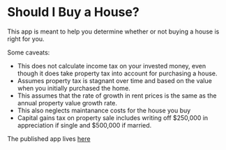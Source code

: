# Should I Buy a House?

This app is meant to help you determine whether or not buying a house is right for you. 

Some caveats:
- This does not calculate income tax on your invested money, even though it does take property tax into account for purchasing a house.
- Assumes property tax is stagnant over time and based on the value when you initially purchased the home.
- This assumes that the rate of growth in rent prices is the same as the annual property value growth rate.
- This also neglects maintanance costs for the house you buy
- Capital gains tax on property sale includes writing off $250,000 in appreciation if single and $500,000 if married.

The published app lives [here](https://share.streamlit.io/mochael/should-i-buy-a-house/main.py)